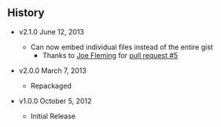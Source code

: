 ## History

- v2.1.0 June 12, 2013
	- Can now embed individual files instead of the entire gist
		- Thanks to [Joe Fleming](https://github.com/w33ble) for [pull request #5](https://github.com/docpad/docpad-plugin-gist/pull/5)

- v2.0.0 March 7, 2013
	- Repackaged

- v1.0.0 October 5, 2012
	- Initial Release